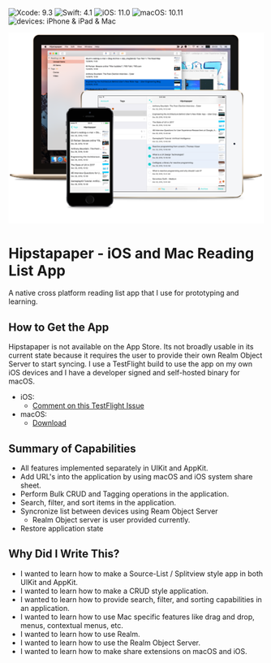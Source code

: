![Xcode: 9.3](https://img.shields.io/badge/Xcode-9.3-lightgrey.svg) ![Swift: 4.1](https://img.shields.io/badge/Swift-4.1-lightgrey.svg) ![iOS: 11.0](https://img.shields.io/badge/iOS-11.0-lightgrey.svg) ![macOS: 10.11](https://img.shields.io/badge/macOS-10.11-lightgrey.svg) ![devices: iPhone & iPad & Mac](https://img.shields.io/badge/devices-iPad%20%26%20iPhone%20%26%20Mac-lightgrey.svg)

![Hipstapaper Screenshots](/readme-screenshot.png)

# Hipstapaper - iOS and Mac Reading List App
A native cross platform reading list app that I use for prototyping and learning.

## How to Get the App
Hipstapaper is not available on the App Store. Its not broadly usable in its current state because it requires the user to provide their own Realm Object Server to start syncing. I use a TestFlight build to use the app on my own iOS devices and I have a developer signed and self-hosted binary for macOS.
- iOS:
    - [Comment on this TestFlight Issue](/jeffreybergier/Hipstapaper/issues/1)
- macOS:
    - [Download](http://www.jeffburg.com/zzNotPortfolio/Hipstapaper/current/Hipstapaper.zip)

## Summary of Capabilities
- All features implemented separately in UIKit and AppKit.
- Add URL's into the application by using macOS and iOS system share sheet.
- Perform Bulk CRUD and Tagging operations in the application.
- Search, filter, and sort items in the application.
- Syncronize list between devices using Ream Object Server
    - Realm Object server is user provided currently.
- Restore application state

## Why Did I Write This?
- I wanted to learn how to make a Source-List / Splitview style app in both UIKit and AppKit.
- I wanted to learn how to make a CRUD style application.
- I wanted to learn how to provide search, filter, and sorting capabilities in an application.
- I wanted to learn how to use Mac specific features like drag and drop, menus, contextual menus, etc.
- I wanted to learn how to use Realm.
- I wanted to learn how to use the Realm Object Server.
- I wanted to learn how to make share extensions on macOS and iOS.


